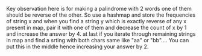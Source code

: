 Key observation here is for making a palindrome with 2 words one of them should be reverse of the other. So use a hashmap and store the frequencies of string x and when you find a string y which is exactly reverse of any x present in map, pair it with one of them and decrease the count of x by 1 and increase the answer by 4. at last if you iterate through remaining strings in map and find a srting with both chars same like "aa" or "bb".... You can put this in the middle hence increasing your answer by 2.